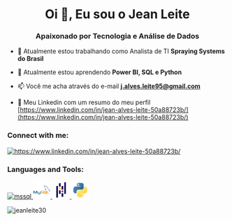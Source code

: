 <h1 align="center">Oi 👋, Eu sou o Jean Leite</h1>
<h3 align="center">Apaixonado por Tecnologia e Análise de Dados</h3>

- 🔭 Atualmente estou trabalhando como Analista de TI **Spraying Systems do Brasil**

- 🌱 Atualmente estou aprendendo **Power BI, SQL e Python**

- 📫 Você me acha através do e-mail **j.alves.leite95@gmail.com**

- 📄 Meu Linkedin com um resumo do meu perfil [https://www.linkedin.com/in/jean-alves-leite-50a88723b/](https://www.linkedin.com/in/jean-alves-leite-50a88723b/)

<h3 align="left">Connect with me:</h3>
<p align="left">
<a href="https://linkedin.com/in/https://www.linkedin.com/in/jean-alves-leite-50a88723b/" target="blank"><img align="center" src="https://raw.githubusercontent.com/rahuldkjain/github-profile-readme-generator/master/src/images/icons/Social/linked-in-alt.svg" alt="https://www.linkedin.com/in/jean-alves-leite-50a88723b/" height="30" width="40" /></a>
</p>

<h3 align="left">Languages and Tools:</h3>
<p align="left"> <a href="https://www.microsoft.com/en-us/sql-server" target="_blank" rel="noreferrer"> <img src="https://www.svgrepo.com/show/303229/microsoft-sql-server-logo.svg" alt="mssql" width="40" height="40"/> </a> <a href="https://www.mysql.com/" target="_blank" rel="noreferrer"> <img src="https://raw.githubusercontent.com/devicons/devicon/master/icons/mysql/mysql-original-wordmark.svg" alt="mysql" width="40" height="40"/> </a> <a href="https://pandas.pydata.org/" target="_blank" rel="noreferrer"> <img src="https://raw.githubusercontent.com/devicons/devicon/2ae2a900d2f041da66e950e4d48052658d850630/icons/pandas/pandas-original.svg" alt="pandas" width="40" height="40"/> </a> <a href="https://www.python.org" target="_blank" rel="noreferrer"> <img src="https://raw.githubusercontent.com/devicons/devicon/master/icons/python/python-original.svg" alt="python" width="40" height="40"/> </a> </p>

<p><img align="center" src="https://github-readme-stats.vercel.app/api/top-langs?username=jeanleite30&show_icons=true&locale=en&layout=compact" alt="jeanleite30" /></p>



<!---
- 👋 Hi, I’m @Jeanleite30
- 👀 I’m interested in ...
- 🌱 I’m currently learning ...
- 💞️ I’m looking to collaborate on ...
- 📫 How to reach me ...

Jeanleite30/Jeanleite30 is a ✨ special ✨ repository because its `README.md` (this file) appears on your GitHub profile.
You can click the Preview link to take a look at your changes.
--->
